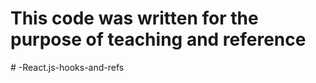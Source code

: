 # This code was written for the purpose of teaching and reference
#   - R e a c t . j s - h o o k s - a n d - r e f s  
 